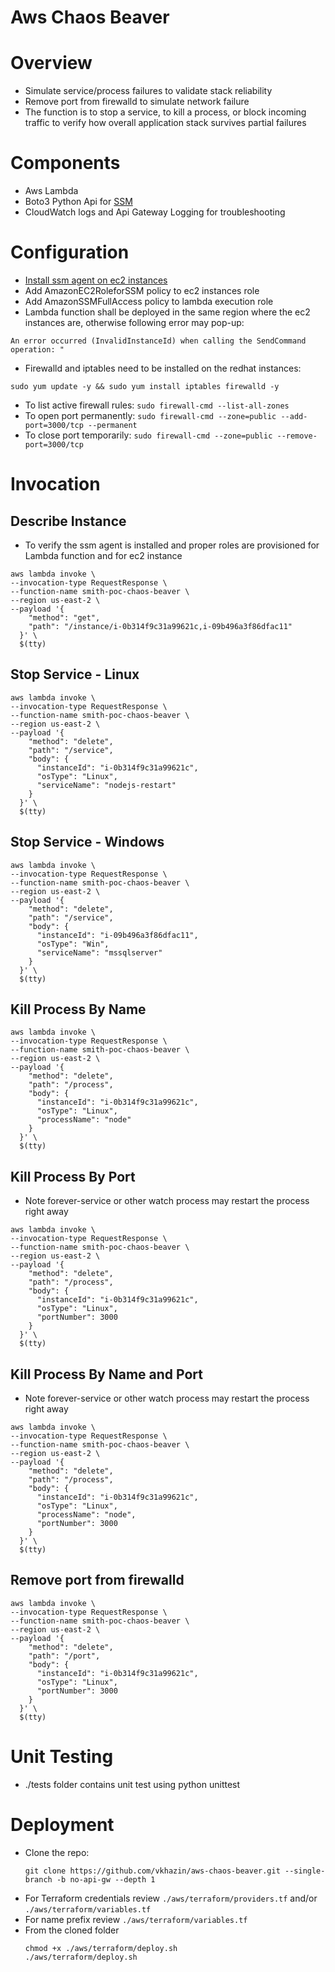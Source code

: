 # Aws Chaos Beaver #

# Overview #
* Simulate service/process failures to validate stack reliability
* Remove port from firewalld to simulate network failure
* The function is to stop a service, to kill a process, or block incoming traffic to verify how overall application stack survives partial failures

# Components #
* Aws Lambda
* Boto3 Python Api for [SSM](http://boto3.readthedocs.io/en/latest/reference/services/ssm.html)
* CloudWatch logs and Api Gateway Logging for troubleshooting

# Configuration #
* [Install ssm agent on ec2 instances](https://gist.github.com/vkhazin/100c717b9780fc8f7eaf444d4d6b339f)
* Add AmazonEC2RoleforSSM policy to ec2 instances role
* Add AmazonSSMFullAccess policy to lambda execution role
* Lambda function shall be deployed in the same region where the ec2 instances are, otherwise following error may pop-up:
```
An error occurred (InvalidInstanceId) when calling the SendCommand operation: "
```
* Firewalld and iptables need to be installed on the redhat instances:
```
sudo yum update -y && sudo yum install iptables firewalld -y
```
* To list active firewall rules: ```sudo firewall-cmd --list-all-zones```
* To open port permanently: ```sudo firewall-cmd --zone=public --add-port=3000/tcp --permanent```
* To close port temporarily: ```sudo firewall-cmd --zone=public --remove-port=3000/tcp```

# Invocation #

## Describe Instance ##
* To verify the ssm agent is installed and proper roles are provisioned for Lambda function and for ec2 instance
```
aws lambda invoke \
--invocation-type RequestResponse \
--function-name smith-poc-chaos-beaver \
--region us-east-2 \
--payload '{
    "method": "get",
    "path": "/instance/i-0b314f9c31a99621c,i-09b496a3f86dfac11"
  }' \
  $(tty)
```

## Stop Service - Linux ##
```
aws lambda invoke \
--invocation-type RequestResponse \
--function-name smith-poc-chaos-beaver \
--region us-east-2 \
--payload '{
    "method": "delete",
    "path": "/service",
    "body": {
      "instanceId": "i-0b314f9c31a99621c",
      "osType": "Linux",
      "serviceName": "nodejs-restart"
    }
  }' \
  $(tty)
```
## Stop Service - Windows ##
```
aws lambda invoke \
--invocation-type RequestResponse \
--function-name smith-poc-chaos-beaver \
--region us-east-2 \
--payload '{
    "method": "delete",
    "path": "/service",
    "body": {
      "instanceId": "i-09b496a3f86dfac11",
      "osType": "Win",
      "serviceName": "mssqlserver"
    }
  }' \
  $(tty)
```

## Kill Process By Name ##
```
aws lambda invoke \
--invocation-type RequestResponse \
--function-name smith-poc-chaos-beaver \
--region us-east-2 \
--payload '{
    "method": "delete",
    "path": "/process",
    "body": {
      "instanceId": "i-0b314f9c31a99621c",
      "osType": "Linux",
      "processName": "node"
    }
  }' \
  $(tty)
```

## Kill Process By Port ##
* Note forever-service or other watch process may restart the process right away
```
aws lambda invoke \
--invocation-type RequestResponse \
--function-name smith-poc-chaos-beaver \
--region us-east-2 \
--payload '{
    "method": "delete",
    "path": "/process",
    "body": {
      "instanceId": "i-0b314f9c31a99621c",
      "osType": "Linux",
      "portNumber": 3000
    }
  }' \
  $(tty)
```


## Kill Process By Name and Port ##
* Note forever-service or other watch process may restart the process right away
```
aws lambda invoke \
--invocation-type RequestResponse \
--function-name smith-poc-chaos-beaver \
--region us-east-2 \
--payload '{
    "method": "delete",
    "path": "/process",
    "body": {
      "instanceId": "i-0b314f9c31a99621c",
      "osType": "Linux",
      "processName": "node",
      "portNumber": 3000
    }
  }' \
  $(tty)
```

## Remove port from firewalld ##
```
aws lambda invoke \
--invocation-type RequestResponse \
--function-name smith-poc-chaos-beaver \
--region us-east-2 \
--payload '{
    "method": "delete",
    "path": "/port",
    "body": {
      "instanceId": "i-0b314f9c31a99621c",
      "osType": "Linux",
      "portNumber": 3000
    }
  }' \
  $(tty)
```

# Unit Testing #

* ./tests folder contains unit test using python unittest

# Deployment #

* Clone the repo: 
  ```
  git clone https://github.com/vkhazin/aws-chaos-beaver.git --single-branch -b no-api-gw --depth 1
  ```
* For Terraform credentials review ```./aws/terraform/providers.tf``` and/or ```./aws/terraform/variables.tf```
* For name prefix review ```./aws/terraform/variables.tf```
* From the cloned folder  
  ```
  chmod +x ./aws/terraform/deploy.sh
  ./aws/terraform/deploy.sh
  ```
